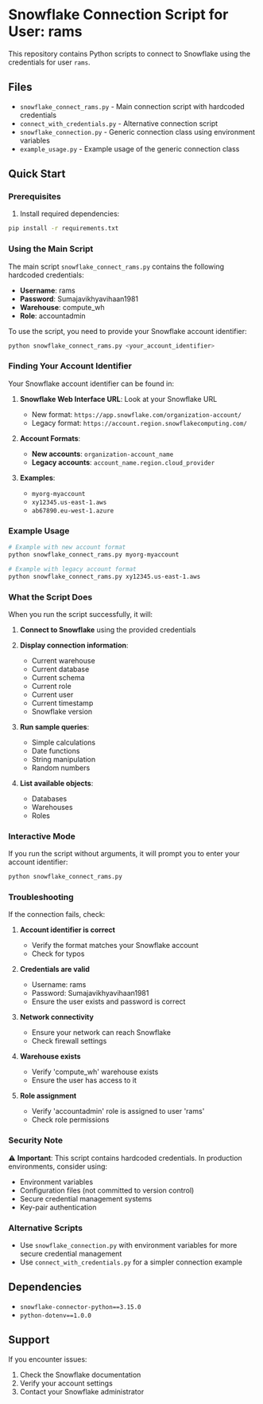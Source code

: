 # Snowflake Connection Script for User: rams

This repository contains Python scripts to connect to Snowflake using the credentials for user `rams`.

## Files

- `snowflake_connect_rams.py` - Main connection script with hardcoded credentials
- `connect_with_credentials.py` - Alternative connection script
- `snowflake_connection.py` - Generic connection class using environment variables
- `example_usage.py` - Example usage of the generic connection class

## Quick Start

### Prerequisites

1. Install required dependencies:
```bash
pip install -r requirements.txt
```

### Using the Main Script

The main script `snowflake_connect_rams.py` contains the following hardcoded credentials:
- **Username**: rams
- **Password**: Sumajavikhyavihaan1981
- **Warehouse**: compute_wh
- **Role**: accountadmin

To use the script, you need to provide your Snowflake account identifier:

```bash
python snowflake_connect_rams.py <your_account_identifier>
```

### Finding Your Account Identifier

Your Snowflake account identifier can be found in:

1. **Snowflake Web Interface URL**: Look at your Snowflake URL
   - New format: `https://app.snowflake.com/organization-account/`
   - Legacy format: `https://account.region.snowflakecomputing.com/`

2. **Account Formats**:
   - **New accounts**: `organization-account_name`
   - **Legacy accounts**: `account_name.region.cloud_provider`

3. **Examples**:
   - `myorg-myaccount`
   - `xy12345.us-east-1.aws`
   - `ab67890.eu-west-1.azure`

### Example Usage

```bash
# Example with new account format
python snowflake_connect_rams.py myorg-myaccount

# Example with legacy account format
python snowflake_connect_rams.py xy12345.us-east-1.aws
```

### What the Script Does

When you run the script successfully, it will:

1. **Connect to Snowflake** using the provided credentials
2. **Display connection information**:
   - Current warehouse
   - Current database
   - Current schema
   - Current role
   - Current user
   - Current timestamp
   - Snowflake version

3. **Run sample queries**:
   - Simple calculations
   - Date functions
   - String manipulation
   - Random numbers

4. **List available objects**:
   - Databases
   - Warehouses
   - Roles

### Interactive Mode

If you run the script without arguments, it will prompt you to enter your account identifier:

```bash
python snowflake_connect_rams.py
```

### Troubleshooting

If the connection fails, check:

1. **Account identifier is correct**
   - Verify the format matches your Snowflake account
   - Check for typos

2. **Credentials are valid**
   - Username: rams
   - Password: Sumajavikhyavihaan1981
   - Ensure the user exists and password is correct

3. **Network connectivity**
   - Ensure your network can reach Snowflake
   - Check firewall settings

4. **Warehouse exists**
   - Verify 'compute_wh' warehouse exists
   - Ensure the user has access to it

5. **Role assignment**
   - Verify 'accountadmin' role is assigned to user 'rams'
   - Check role permissions

### Security Note

⚠️ **Important**: This script contains hardcoded credentials. In production environments, consider using:
- Environment variables
- Configuration files (not committed to version control)
- Secure credential management systems
- Key-pair authentication

### Alternative Scripts

- Use `snowflake_connection.py` with environment variables for more secure credential management
- Use `connect_with_credentials.py` for a simpler connection example

## Dependencies

- `snowflake-connector-python==3.15.0`
- `python-dotenv==1.0.0`

## Support

If you encounter issues:
1. Check the Snowflake documentation
2. Verify your account settings
3. Contact your Snowflake administrator